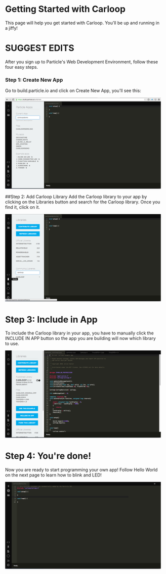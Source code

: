 
# Getting Started with Carloop
This page will help you get started with Carloop. You'll be up and running in a jiffy!

# SUGGEST EDITS
After you sign up to Particle's Web Development Environment, follow these four easy steps.

### Step 1: Create New App
Go to build.particle.io and click on Create New App, you'll see this:

<a href="images/create_new_particle_app.png" data-caption="Create a new app" data-fancybox="getting-started">
  <img src="images/create_new_particle_app.png">
</a>


##Step 2: Add Carloop Library
Add the Carloop library to your app by clicking on the Libraries button and search for the Carloop library. Once you find it, click on it.

<a href="images/library_create.png" data-caption="Search for the Carloop library" data-fancybox="getting-started">
  <img src="images/library_create.png">
</a>

# Step 3: Include in App
To include the Carloop library in your app, you have to manually click the INCLUDE IN APP button so the app you are building will now which library to use.

<a href="images/include_library.png" data-caption="Include the Carloop library" data-fancybox="getting-started">
  <img src="images/include_library.png">
</a>

# Step 4: You're done!
Now you are ready to start programming your own app! Follow Hello World on the next page to learn how to blink and LED!

<a href="images/library_included.png" data-caption="Start using the library in your code" data-fancybox="getting-started">
  <img src="images/library_included.png">
</a>

